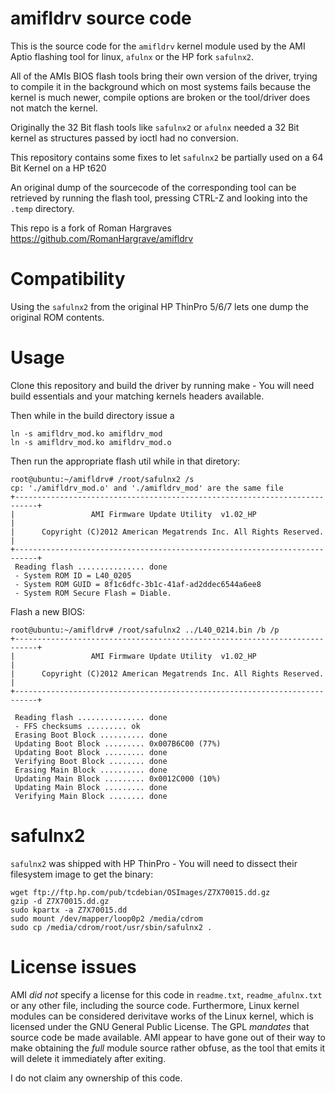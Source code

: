 # amifldrv source code

This is the source code for the `amifldrv` kernel module used by the AMI
Aptio flashing tool for linux, `afulnx` or the HP fork `safulnx2`.

All of the AMIs BIOS flash tools bring their own version of the driver,
trying to compile it in the background which on most systems fails because
the kernel is much newer, compile options are broken or the tool/driver does
not match the kernel.

Originally the 32 Bit flash tools like `safulnx2` or `afulnx` needed a 32 Bit
kernel as structures passed by ioctl had no conversion. 

This repository contains some fixes to let `safulnx2` be partially used on a
64 Bit Kernel on a HP t620

An original dump of the sourcecode of the corresponding tool can be 
retrieved by running the flash tool, pressing CTRL-Z and looking into
the `.temp` directory. 

This repo is a fork of Roman Hargraves https://github.com/RomanHargrave/amifldrv

# Compatibility

Using the `safulnx2` from the original HP ThinPro 5/6/7 lets one dump
the original ROM contents.

# Usage

Clone this repository and build the driver by running make - You will need
build essentials and your matching kernels headers available.

Then while in the build directory issue a 

    ln -s amifldrv_mod.ko amifldrv_mod
    ln -s amifldrv_mod.ko amifldrv_mod.o

Then run the appropriate flash util while in that diretory:

    root@ubuntu:~/amifldrv# /root/safulnx2 /s
    cp: './amifldrv_mod.o' and './amifldrv_mod' are the same file
    +---------------------------------------------------------------------------+
    |                 AMI Firmware Update Utility  v1.02_HP                     |
    |      Copyright (C)2012 American Megatrends Inc. All Rights Reserved.      |
    +---------------------------------------------------------------------------+
     Reading flash ............... done                
     - System ROM ID = L40_0205
     - System ROM GUID = 8f1c6dfc-3b1c-41af-ad2ddec6544a6ee8
     - System ROM Secure Flash = Diable.

Flash a new BIOS:

    root@ubuntu:~/amifldrv# /root/safulnx2 ../L40_0214.bin /b /p  
    +---------------------------------------------------------------------------+
    |                 AMI Firmware Update Utility  v1.02_HP                     |
    |      Copyright (C)2012 American Megatrends Inc. All Rights Reserved.      |
    +---------------------------------------------------------------------------+
    
     Reading flash ............... done                
     - FFS checksums ......... ok
     Erasing Boot Block .......... done                
     Updating Boot Block ......... 0x007B6C00 (77%) 
     Updating Boot Block ......... done                
     Verifying Boot Block ........ done                
     Erasing Main Block .......... done                
     Updating Main Block ......... 0x0012C000 (10%) 
     Updating Main Block ......... done                
     Verifying Main Block ........ done       

# safulnx2

`safulnx2` was shipped with HP ThinPro - You will need to dissect their
filesystem image to get the binary:

    wget ftp://ftp.hp.com/pub/tcdebian/OSImages/Z7X70015.dd.gz
    gzip -d Z7X70015.dd.gz
    sudo kpartx -a Z7X70015.dd
    sudo mount /dev/mapper/loop0p2 /media/cdrom
    sudo cp /media/cdrom/root/usr/sbin/safulnx2 .

# License issues

AMI _did not_ specify a license for this code in `readme.txt`,
`readme_afulnx.txt` or any other file, including the source code.
Furthermore, Linux kernel modules can be considered derivitave works of
the Linux kernel, which is licensed under the GNU General Public License.
The GPL _mandates_ that source code be made available. AMI appear to have
gone out of their way to make obtaining the _full_ module source rather
obfuse, as the tool that emits it will delete it immediately after
exiting.

I do not claim any ownership of this code.


